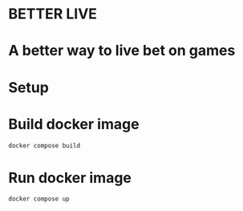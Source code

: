 # BETTER LIVE

# A better way to live bet on games

# Setup

# Build docker image

```bash
docker compose build
```

# Run docker image

```bash
docker compose up
```
